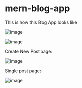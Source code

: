 # mern-blog-app
This is how this Blog App looks like 

![image](https://user-images.githubusercontent.com/80449006/224434161-06d6262f-0708-41f3-805a-4112dacbc4ac.png)

![image](https://user-images.githubusercontent.com/80449006/224434402-2114a3f5-8e20-4407-852d-f1550c7e1ae5.png)

Create New Post page: 

![image](https://user-images.githubusercontent.com/80449006/224434590-ce5dfc5c-1e63-4db1-8312-9501621b0190.png)

Single post pages

![image](https://user-images.githubusercontent.com/80449006/224434895-48aa8d06-4a7a-4010-bc83-3439bd87fb41.png)
